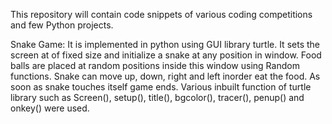 This repository will contain code snippets of various coding competitions and few Python projects.

Snake Game: It is implemented in python using GUI library turtle. It sets the screen at of fixed size and initialize a snake at any position in window. Food balls are placed at random positions inside this window using Random functions. Snake can move up, down, right and left inorder eat the food. As soon as snake touches itself game ends. Various inbuilt function of turtle library such as Screen(), setup(), title(), bgcolor(), tracer(), penup() and onkey() were used.
